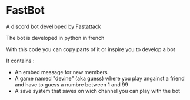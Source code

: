 # FastBot
A discord bot develloped by Fastattack

The bot is developed in python in french

With this code you can copy parts of it or inspire you to develop a bot

It contains :
- An embed message for new members
- A game named "devine" (aka guess) where you play angainst a friend and have to guess a numbre between 1 and 99
- A save system that saves on wich channel you can play with the bot
